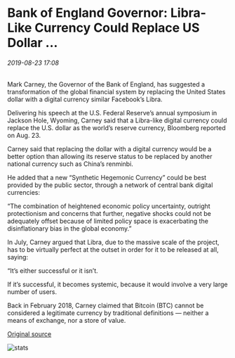 # Bank of England Governor: Libra-Like Currency Could Replace US Dollar ...

###### 2019-08-23 17:08

Mark Carney, the Governor of the Bank of England, has suggested a transformation of the global financial system by replacing the United States dollar with a digital currency similar Facebook’s Libra.

Delivering his speech at the U.S. Federal Reserve’s annual symposium in Jackson Hole, Wyoming, Carney said that a Libra-like digital currency could replace the U.S. dollar as the world’s reserve currency, Bloomberg reported on Aug. 23.

Carney said that replacing the dollar with a digital currency would be a better option than allowing its reserve status to be replaced by another national currency such as China’s renminbi.

He added that a new “Synthetic Hegemonic Currency” could be best provided by the public sector, through a network of central bank digital currencies:

“The combination of heightened economic policy uncertainty, outright protectionism and concerns that further, negative shocks could not be adequately offset because of limited policy space is exacerbating the disinflationary bias in the global economy.”

In July, Carney argued that Libra, due to the massive scale of the project, has to be virtually perfect at the outset in order for it to be released at all, saying:

“It’s either successful or it isn’t.

If it’s successful, it becomes systemic, because it would involve a very large number of users.

Back in February 2018, Carney claimed that Bitcoin (BTC) cannot be considered a legitimate currency by traditional definitions — neither a means of exchange, nor a store of value.

[Original source](https://cointelegraph.com/news/bank-of-england-governor-libra-like-currency-could-replace-us-dollar)

![stats](https://c.statcounter.com/11760860/0/a89fa40b/1/ "stats")